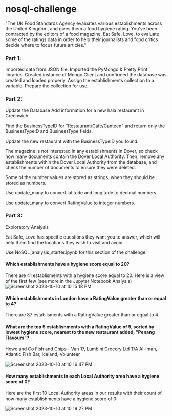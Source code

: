 # nosql-challenge
"The UK Food Standards Agency evaluates various establishments across the United Kingdom, 
and gives them a food hygiene rating. You've been contracted by the editors of a food magazine, 
Eat Safe, Love, to evaluate some of the ratings data in order to help their journalists 
and food critics decide where to focus future articles."

### Part 1:

Imported data from JSON file. 
Imported the PyMongo & Pretty Print libraries.
Created instance of Mongo Client and confirmed the database was created and loaded properly.
Assign the establishments collection to a variable.
Prepare the collection for use.

### Part 2:

Update the Database
Add information for a new hala restaurant in Greenwich.

Find the BusinessTypeID for "Restaurant/Cafe/Canteen" and return only the BusinessTypeID and BusinessType fields.

Update the new restaurant with the BusinessTypeID you found.

The magazine is not interested in any establishments in Dover, 
so check how many documents contain the Dover Local 
Authority. 
Then, remove any establishments within the Dover Local Authority from the database, 
and check the number of documents to ensure they were deleted.

Some of the number values are stored as strings, when they should be stored as numbers.

Use update_many to convert latitude and longitude to decimal numbers.

Use update_many to convert RatingValue to integer numbers.

### Part 3: 

Exploratory Analysis

Eat Safe, Love has specific questions they want you to answer, which will help them find the locations they wish to visit and avoid.

Use NoSQL_analysis_starter.ipynb for this section of the challenge.

#### Which establishments have a hygiene score equal to 20?

There are 41 establisments with a hygiene score equal to 20.
Here is a view of the first few (see more in the Jupyter Notebook Analysis)
![Screenshot 2023-10-10 at 10 15 18 PM](https://github.com/CJunger/nosql-challenge/assets/131617662/bd2b7b3a-70ff-4c90-b2f2-bdfeae30b9d4)

#### Which establishments in London have a RatingValue greater than or equal to 4?

There are 87 establisments with a RatingValue greater than or equal to 4.

#### What are the top 5 establishments with a RatingValue of 5, sorted by lowest hygiene score, nearest to the new restaurant added, "Penang Flavours"?

Howe and Co Fish and Chips - Van 17, 
Lumbini Grocery Ltd T/A Al-Iman, 
Atlantic Fish Bar, 
Iceland, 
Volunteer

![Screenshot 2023-10-10 at 10 16 47 PM](https://github.com/CJunger/nosql-challenge/assets/131617662/9f2582df-dfc2-4f44-bdce-48f208d6ab38)

#### How many establishments in each Local Authority area have a hygiene score of 0? 
Here are the first 10 Local Authority areas in our results with their count of how many establishments have a hygiene score of 0:

![Screenshot 2023-10-10 at 10 19 27 PM](https://github.com/CJunger/nosql-challenge/assets/131617662/2925a867-effe-4895-bbf1-00d09858a2be)
